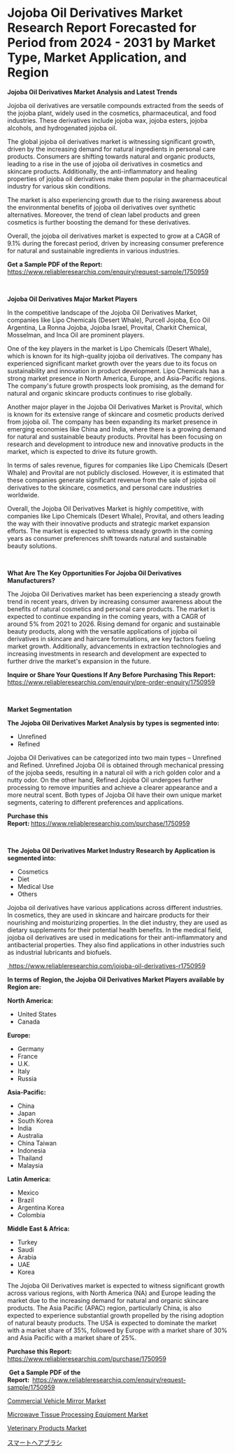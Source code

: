 <p><h1>Jojoba Oil Derivatives Market Research Report Forecasted for Period from 2024 -  2031 by Market Type, Market Application, and Region</h1></p><p><strong>Jojoba Oil Derivatives Market Analysis and Latest Trends</strong></p>
<p><p>Jojoba oil derivatives are versatile compounds extracted from the seeds of the jojoba plant, widely used in the cosmetics, pharmaceutical, and food industries. These derivatives include jojoba wax, jojoba esters, jojoba alcohols, and hydrogenated jojoba oil.</p><p>The global jojoba oil derivatives market is witnessing significant growth, driven by the increasing demand for natural ingredients in personal care products. Consumers are shifting towards natural and organic products, leading to a rise in the use of jojoba oil derivatives in cosmetics and skincare products. Additionally, the anti-inflammatory and healing properties of jojoba oil derivatives make them popular in the pharmaceutical industry for various skin conditions.</p><p>The market is also experiencing growth due to the rising awareness about the environmental benefits of jojoba oil derivatives over synthetic alternatives. Moreover, the trend of clean label products and green cosmetics is further boosting the demand for these derivatives.</p><p>Overall, the jojoba oil derivatives market is expected to grow at a CAGR of 9.1% during the forecast period, driven by increasing consumer preference for natural and sustainable ingredients in various industries.</p></p>
<p><strong>Get a Sample PDF of the Report:&nbsp;</strong> <a href="https://www.reliableresearchiq.com/enquiry/request-sample/1750959">https://www.reliableresearchiq.com/enquiry/request-sample/1750959</a></p>
<p>&nbsp;</p>
<p><strong>Jojoba Oil Derivatives Major Market Players</strong></p>
<p><p>In the competitive landscape of the Jojoba Oil Derivatives Market, companies like Lipo Chemicals (Desert Whale), Purcell Jojoba, Eco Oil Argentina, La Ronna Jojoba, Jojoba Israel, Provital, Charkit Chemical, Mosselman, and Inca Oil are prominent players.</p><p>One of the key players in the market is Lipo Chemicals (Desert Whale), which is known for its high-quality jojoba oil derivatives. The company has experienced significant market growth over the years due to its focus on sustainability and innovation in product development. Lipo Chemicals has a strong market presence in North America, Europe, and Asia-Pacific regions. The company's future growth prospects look promising, as the demand for natural and organic skincare products continues to rise globally.</p><p>Another major player in the Jojoba Oil Derivatives Market is Provital, which is known for its extensive range of skincare and cosmetic products derived from jojoba oil. The company has been expanding its market presence in emerging economies like China and India, where there is a growing demand for natural and sustainable beauty products. Provital has been focusing on research and development to introduce new and innovative products in the market, which is expected to drive its future growth.</p><p>In terms of sales revenue, figures for companies like Lipo Chemicals (Desert Whale) and Provital are not publicly disclosed. However, it is estimated that these companies generate significant revenue from the sale of jojoba oil derivatives to the skincare, cosmetics, and personal care industries worldwide.</p><p>Overall, the Jojoba Oil Derivatives Market is highly competitive, with companies like Lipo Chemicals (Desert Whale), Provital, and others leading the way with their innovative products and strategic market expansion efforts. The market is expected to witness steady growth in the coming years as consumer preferences shift towards natural and sustainable beauty solutions.</p></p>
<p>&nbsp;</p>
<p><strong>What Are The Key Opportunities For Jojoba Oil Derivatives Manufacturers?</strong></p>
<p><p>The Jojoba Oil Derivatives market has been experiencing a steady growth trend in recent years, driven by increasing consumer awareness about the benefits of natural cosmetics and personal care products. The market is expected to continue expanding in the coming years, with a CAGR of around 5% from 2021 to 2026. Rising demand for organic and sustainable beauty products, along with the versatile applications of jojoba oil derivatives in skincare and haircare formulations, are key factors fueling market growth. Additionally, advancements in extraction technologies and increasing investments in research and development are expected to further drive the market's expansion in the future.</p></p>
<p><strong>Inquire or Share Your Questions If Any Before Purchasing This Report:</strong> <a href="https://www.reliableresearchiq.com/enquiry/pre-order-enquiry/1750959">https://www.reliableresearchiq.com/enquiry/pre-order-enquiry/1750959</a></p>
<p>&nbsp;</p>
<p><strong>Market Segmentation</strong></p>
<p><strong>The Jojoba Oil Derivatives Market Analysis by types is segmented into:</strong></p>
<p><ul><li>Unrefined</li><li>Refined</li></ul></p>
<p><p>Jojoba Oil Derivatives can be categorized into two main types – Unrefined and Refined. Unrefined Jojoba Oil is obtained through mechanical pressing of the jojoba seeds, resulting in a natural oil with a rich golden color and a nutty odor. On the other hand, Refined Jojoba Oil undergoes further processing to remove impurities and achieve a clearer appearance and a more neutral scent. Both types of Jojoba Oil have their own unique market segments, catering to different preferences and applications.</p></p>
<p><strong>Purchase this Report:&nbsp;</strong><a href="https://www.reliableresearchiq.com/purchase/1750959">https://www.reliableresearchiq.com/purchase/1750959</a></p>
<p>&nbsp;</p>
<p><strong>The Jojoba Oil Derivatives Market Industry Research by Application is segmented into:</strong></p>
<p><ul><li>Cosmetics</li><li>Diet</li><li>Medical Use</li><li>Others</li></ul></p>
<p><p>Jojoba oil derivatives have various applications across different industries. In cosmetics, they are used in skincare and haircare products for their nourishing and moisturizing properties. In the diet industry, they are used as dietary supplements for their potential health benefits. In the medical field, jojoba oil derivatives are used in medications for their anti-inflammatory and antibacterial properties. They also find applications in other industries such as industrial lubricants and biofuels.</p></p>
<p><a href="https://www.reliableresearchiq.com/jojoba-oil-derivatives-r1750959">&nbsp;https://www.reliableresearchiq.com/jojoba-oil-derivatives-r1750959</a></p>
<p><strong>In terms of Region, the Jojoba Oil Derivatives Market Players available by Region are:</strong></p>
<p>
    <p> <strong> North America: </strong>
        <ul>
            <li>United States</li>
            <li>Canada</li>
        </ul>
        </p> 
    <p> <strong> Europe: </strong>
        <ul>
            <li>Germany</li>
            <li>France</li>
            <li>U.K.</li>
            <li>Italy</li>
            <li>Russia</li>
        </ul>
        </p> 
    <p> <strong> Asia-Pacific: </strong>
        <ul>
            <li>China</li>
            <li>Japan</li>
            <li>South Korea</li>
            <li>India</li>
            <li>Australia</li>
            <li>China Taiwan</li>
            <li>Indonesia</li>
            <li>Thailand</li>
            <li>Malaysia</li>
        </ul>
        </p> 
    <p> <strong> Latin America: </strong>
        <ul>
            <li>Mexico</li>
            <li>Brazil</li>
            <li>Argentina Korea</li>
            <li>Colombia</li>
        </ul>
        </p> 
    <p> <strong> Middle East & Africa: </strong>
        <ul>
            <li>Turkey</li>
            <li>Saudi</li>
            <li>Arabia</li>
            <li>UAE</li>
            <li>Korea</li>
        </ul>
    </p>
    </p>
<p><p>The Jojoba Oil Derivatives market is expected to witness significant growth across various regions, with North America (NA) and Europe leading the market due to the increasing demand for natural and organic skincare products. The Asia Pacific (APAC) region, particularly China, is also expected to experience substantial growth propelled by the rising adoption of natural beauty products. The USA is expected to dominate the market with a market share of 35%, followed by Europe with a market share of 30% and Asia Pacific with a market share of 25%.</p></p>
<p><strong>Purchase this Report: </strong><a href="https://www.reliableresearchiq.com/purchase/1750959">https://www.reliableresearchiq.com/purchase/1750959</a></p>
<p>&nbsp;<strong>Get a Sample PDF of the Report:&nbsp;&nbsp;</strong><a href="https://www.reliableresearchiq.com/enquiry/request-sample/1750959">https://www.reliableresearchiq.com/enquiry/request-sample/1750959</a></p>
<p><strong></strong></p>
<p><p><a href="https://medium.com/@sdonald04328/global-commercial-vehicle-mirror-market-trends-insights-into-growth-opportunities-and-challenges-71726fa85c87">Commercial Vehicle Mirror Market</a></p><p><a href="https://github.com/troySchroederhs/Market-Research-Report-List-1/blob/main/microwave-tissue-processing-equipment-market.md">Microwave Tissue Processing Equipment Market</a></p><p><a href="https://issuu.com/reportprime-2/docs/veterinary-products-market-size-2030.pptx">Veterinary Products Market</a></p><p><a href="https://github.com/nxboeu02965442/Market-Research-Report-List-3/blob/main/89995512559.md">スマートヘアブラシ</a></p></p>